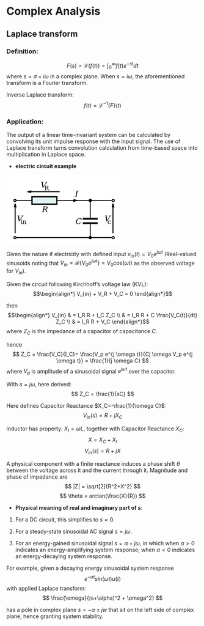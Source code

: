 # Complex Analysis

## Laplace transform

### Definition:

$$
F(s)=\mathcal{L}\big(f(t)\big) = \int_0^{\infty} f(t) e^{-st} dt
$$
where $s=\sigma + i\omega$ in a complex plane. When $s=i\omega$, the aforementioned transform is a Fourier transform.

Inverse Laplace transform:
$$
f(t) = \mathcal{L}^{-1}\big\{F\big\}(t)
$$

### Application:
The output of a linear time-invariant system can be calculated by convolving its unit impulse response with the input signal. The use of Laplace transform turns convolution calculation from time-based space into multiplication in Laplace space.

* **electric circuit example**

![alt text](imgs/RC_Circuit.png "RC_Circuit")

Given the nature if electricity with defined input $v_{in}(t)=V_0 e^{jωt}$ (Real-valued sinusoids noting that $V_{in} = \mathcal{R}\big\{ V_0 e^{jωt} \big\} = V_0 cos (\omega t)$ as the observed voltage for $V_{in}$).

Given the circuit following Kirchhoff’s voltage law (KVL):
$$\begin{align*}
V_{in} + V_R + V_C = 0
\end{align*}$$

then
$$\begin{align*}
V_{in} 
& = I_R R + I_C Z_C \\
& = I_R R + C \frac{V_C(t)}{dt} Z_C \\
& = I_R R + V_C
\end{align*}$$
where $Z_C$ is the impedance of a capacitor of capacitance $C$.

hence
$$
Z_C = \frac{V_C}{I_C}= \frac{V_p e^{j \omega t}}{Cj \omega V_p e^{j \omega t}}
= \frac{1}{j \omega C}
$$
where $V_p$ is amplitude of a sinusoidal signal $e^{j \omega t}$ over the capacitor.

With $s=j\omega$, here derived:
$$
Z_C = \frac{1}{sC}
$$

Here defines Capacitor Reactance $X_C=-\frac{1}{\omega C}$:
$$
V_{in}(s) = R + jX_C
$$

Inductor has property: $X_I = \omega L$, together with Capacitor Reactance $X_C$:
$$
X = X_C + X_I
$$
$$
V_{in}(s) = R + jX
$$

A physical component with a finite reactance induces a phase shift $\theta$ between the voltage across it and the current through it. Magnitude and phase of impedance are
$$
|Z| = \sqrt[2]{R^2+X^2}
$$
$$
\theta = arctan(\frac{X}{R})
$$

* **Physical meaning of real and imaginary part of $s$**:

1. For a DC circuit, this simplifies to $s = 0$. 

2. For a steady-state sinusoidal AC signal $s = j \omega$. 

3. For an energy-gained sinusoidal signal $s = \alpha + j \omega$, in which when $\alpha > 0$ indicates an energy-amplifying system response; when $\alpha < 0$ indicates an energy-decaying system response.

For example, given a decaying energy sinusoidal system response 
$$
e^{- \alpha t}sin(\omega t) u(t)
$$
with applied Laplace transform:
$$
\frac{\omega}{(s+\alpha)^2 + \omega^2}
$$

has a pole in complex plane $s=-\alpha \pm jw$ that sit on the left side of complex plane, hence granting system stability.
